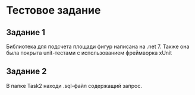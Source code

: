 # Тестовое задание
## Задание 1
Библиотека для подсчета площади фигур написана на .net 7. Также она была покрыта unit-тестами с использованием фреймворка xUnit

## Задание 2
В папке Task2 находи .sql-файл содержащий запрос.
